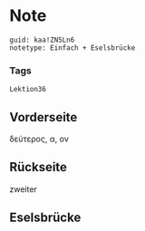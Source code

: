 # Note
```
guid: kaa!ZN5Ln6
notetype: Einfach + Eselsbrücke
```

### Tags
```
Lektion36
```

## Vorderseite
δεύτερος, α, ον

## Rückseite
zweiter

## Eselsbrücke

